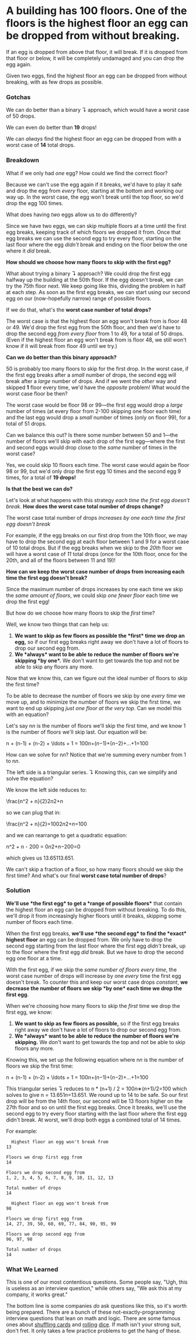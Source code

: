 # **A building has 100 floors. One of the floors is the highest floor an egg can be dropped from without breaking.**

If an egg is dropped from above that floor, it will break. If it is dropped from that floor or below, it will be completely undamaged and you can drop the egg again.

Given two eggs, find the highest floor an egg can be dropped from without breaking, with as few drops as possible.

### Gotchas

We can do better than a binary ↴ approach, which would have a worst case of 50 drops.

We can even do better than **19** drops!

We can *always* find the highest floor an egg can be dropped from with a worst case of **14** total drops.

### Breakdown

What if we only had *one* egg? How could we find the correct floor?

Because we can't use the egg again if it breaks, we'd have to play it safe and drop the egg from *every* floor, starting at the bottom and working our way up. In the worst case, the egg won't break until the top floor, so we'd drop the egg 100 times.

What does having *two* eggs allow us to do differently?

Since we have two eggs, we can skip multiple floors at a time until the first egg breaks, keeping track of which floors we dropped it from. Once that egg breaks we can use the second egg to try every floor, starting on the last floor where the egg *didn't* break and ending on the floor below the one where it *did* break.

**How should we choose how many floors to skip with the first egg?**

What about trying a binary ↴ approach? We could drop the first egg halfway up the building at the 50th floor. If the egg doesn't break, we can try the 75th floor next. We keep going like this, dividing the problem in half at each step. As soon as the first egg breaks, we can start using our second egg on our (now-hopefully narrow) range of possible floors.

If we do that, what's the **worst case number of total drops?**

The worst case is that the highest floor an egg won't break from is floor 48 or 49. We'd drop the first egg from the 50th floor, and then we'd have to drop the second egg *from every floor* from 1 to 49, for a total of 50 drops. (Even if the highest floor an egg won't break from is floor 48, we still won't know if it will break from floor 49 until we try.)

**Can we do better than this binary approach?**

50 is probably too many floors to skip for the first drop. In the worst case, if the first egg breaks after a *small* number of drops, the second egg will break after a *large* number of drops. And if we went the *other* way and skipped **1** floor every time, we'd have the *opposite* problem! What would the worst case floor be then?

The worst case would be floor 98 or 99—the first egg would drop a *large* number of times (at every floor from 2-100 skipping one floor each time) and the last egg would drop a *small* number of times (only on floor 99), for a total of 51 drops.

Can we balance this out? Is there some number between 50 and 1—the number of floors we'll skip with each drop of the first egg—where the first and second eggs would drop close to the *same* number of times in the worst case?

Yes, we could skip 10 floors each time. The worst case would again be floor 98 or 99, but we'd only drop the first egg 10 times and the second egg 9 times, for a total of **19 drops!**

**Is that the best we can do?**

Let's look at what happens with this strategy *each time the first egg doesn't break*. **How does the worst case total number of drops change?**

The worst case total number of drops *increases by one each time the first egg doesn't break*

For example, if the egg breaks on our first drop from the 10th floor, we may have to drop the second egg at each floor between 1 and 9 for a worst case of 10 total drops. But if the egg breaks when we skip to the *20th* floor we will have a worst case of *11* total drops (once for the 10th floor, once for the 20th, and all of the floors between 11 and 19)!

**How can we keep the worst case number of drops from increasing each time the first egg doesn't break?**

Since the maximum number of drops increases by one each time we skip the *same amount of floors*, we could skip *one fewer floor* each time we drop the first egg!

But how do we choose how many floors to skip the *first* time?

Well, we know two things that can help us:

1. **We want to skip as few floors as possible the \*first\* time we drop an egg,** so if our first egg breaks right away we don't have a lot of floors to drop our second egg from.
2. **We \*always\* want to be able to reduce the number of floors we're skipping \*by one\*.** We don't want to get towards the top and not be able to skip any floors any more.

Now that we know this, can we figure out the ideal number of floors to skip the first time?

To be able to decrease the number of floors we skip by one *every time* we move up, and to minimize the number of floors we skip the first time, we want to end up skipping *just one floor at the very top*. Can we model this with an equation?

Let's say n*n* is the number of floors we'll skip the first time, and we know 1 is the number of floors we'll skip last. Our equation will be:

n + (n-1) + (n-2) + \ldots + 1 = 100*n*+(*n*−1)+(*n*−2)+…+1=100

How can we solve for n*n*? Notice that we're summing every number from 1 to n*n*.

The left side is a triangular series. ↴ Knowing this, can we simplify and solve the equation?

We know the left side reduces to:

\frac{n^2 + n}{2}2*n*2+*n*

so we can plug that in:

\frac{n^2 + n}{2}=1002*n*2+*n*=100

and we can rearrange to get a quadratic equation:

n^2 + n - 200 = 0*n*2+*n*−200=0

which gives us 13.65113.651.

We can't skip a fraction of a floor, so how many floors should we skip the first time? And what's our final **worst case total number of drops**?

### Solution

**We'll use \*the first egg\* to get a \*range of possible floors\*** that contain the highest floor an egg can be dropped from without breaking. To do this, we'll drop it from increasingly higher floors until it breaks, skipping some number of floors each time.

When the first egg breaks, **we'll use \*the second egg\* to find the \*exact\* highest floor** an egg can be dropped from. We only have to drop the second egg starting from the last floor where the first egg *didn't* break, up to the floor where the first egg *did* break. But we have to drop the second egg one floor at a time.

With the first egg, if we skip the *same number of floors every time*, the worst case number of drops will increase by one *every* time the first egg doesn't break. To counter this and keep our worst case drops *constant*, **we decrease the number of floors we skip \*by one\* each time we drop the first egg**.

When we're choosing how many floors to skip the *first* time we drop the first egg, we know:

1. **We want to skip as few floors as possible,** so if the first egg breaks right away we don't have a lot of floors to drop our second egg from.
2. **We \*always\* want to be able to reduce the number of floors we're skipping.** We don't want to get towards the top and not be able to skip floors any more.

Knowing this, we set up the following equation where n*n* is the number of floors we skip the first time:

n + (n-1) + (n-2) + \ldots + 1 = 100*n*+(*n*−1)+(*n*−2)+…+1=100

This triangular series ↴ reduces to n * (n+1) / 2 = 100*n*∗(*n*+1)/2=100 which solves to give n = 13.651*n*=13.651. We round up to 14 to be safe. So our first drop will be from the 14th floor, our second will be 13 floors higher on the 27th floor and so on until the first egg breaks. Once it breaks, we'll use the second egg to try every floor starting with the last floor where the first egg didn't break. At worst, we'll drop both eggs a combined total of 14 times.

For example:

```none
  Highest floor an egg won't break from
13

Floors we drop first egg from
14

Floors we drop second egg from
1, 2, 3, 4, 5, 6, 7, 8, 9, 10, 11, 12, 13

Total number of drops
14
```



```none
  Highest floor an egg won't break from
98

Floors we drop first egg from
14, 27, 39, 50, 60, 69, 77, 84, 90, 95, 99

Floors we drop second egg from
96, 97, 98

Total number of drops
14
```



### What We Learned

This is one of our most contentious questions. Some people say, "Ugh, this is useless as an interview question," while others say, "We ask this at my company, it works great."

The bottom line is some companies *do* ask questions like this, so it's worth being prepared. There are a bunch of these not-exactly-programming interview questions that lean on math and logic. There are some famous ones about [shuffling cards](https://www.interviewcake.com/question/shuffle) and [rolling](https://www.interviewcake.com/question/simulate-5-sided-die) [dice](https://www.interviewcake.com/question/simulate-7-sided-die). If math isn't your strong suit, don't fret. It only takes a few practice problems to get the hang of these.